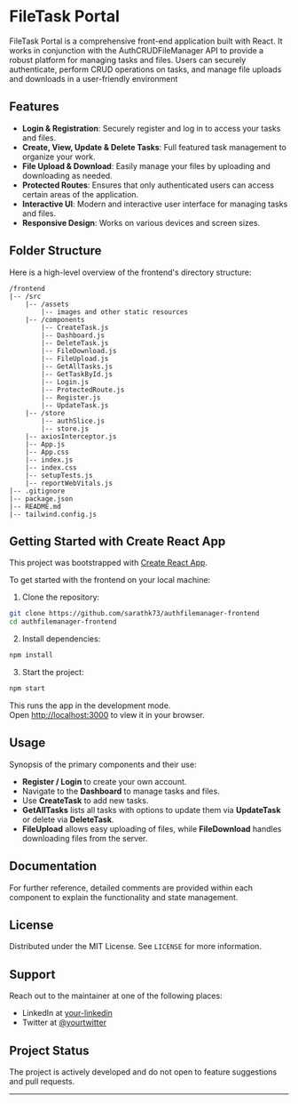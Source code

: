 # FileTask Portal

FileTask Portal is a comprehensive front-end application built with React. It works in conjunction with the AuthCRUDFileManager API to provide a robust platform for managing tasks and files. Users can securely authenticate, perform CRUD operations on tasks, and manage file uploads and downloads in a user-friendly environment
## Features

- **Login & Registration**: Securely register and log in to access your tasks and files.
- **Create, View, Update & Delete Tasks**: Full featured task management to organize your work.
- **File Upload & Download**: Easily manage your files by uploading and downloading as needed.
- **Protected Routes**: Ensures that only authenticated users can access certain areas of the application.
- **Interactive UI**: Modern and interactive user interface for managing tasks and files.
- **Responsive Design**: Works on various devices and screen sizes.

## Folder Structure

Here is a high-level overview of the frontend's directory structure:

```
/frontend
|-- /src
    |-- /assets
        |-- images and other static resources
    |-- /components
        |-- CreateTask.js
        |-- Dashboard.js
        |-- DeleteTask.js
        |-- FileDownload.js
        |-- FileUpload.js
        |-- GetAllTasks.js
        |-- GetTaskById.js
        |-- Login.js
        |-- ProtectedRoute.js
        |-- Register.js
        |-- UpdateTask.js
    |-- /store
        |-- authSlice.js
        |-- store.js
    |-- axiosInterceptor.js
    |-- App.js
    |-- App.css
    |-- index.js
    |-- index.css
    |-- setupTests.js
    |-- reportWebVitals.js
|-- .gitignore
|-- package.json
|-- README.md
|-- tailwind.config.js
```

## Getting Started with Create React App

This project was bootstrapped with [Create React App](https://github.com/facebook/create-react-app).

To get started with the frontend on your local machine:

1. Clone the repository:

```bash
git clone https://github.com/sarathk73/authfilemanager-frontend
cd authfilemanager-frontend
```

2. Install dependencies:

```bash
npm install
```

3. Start the project:

```bash
npm start
```

This runs the app in the development mode.\
Open [http://localhost:3000](http://localhost:3000) to view it in your browser.

## Usage

Synopsis of the primary components and their use:

- **Register / Login** to create your own account.
- Navigate to the **Dashboard** to manage tasks and files.
- Use **CreateTask** to add new tasks.
- **GetAllTasks** lists all tasks with options to update them via **UpdateTask** or delete via **DeleteTask**.
- **FileUpload** allows easy uploading of files, while **FileDownload** handles downloading files from the server.

## Documentation

For further reference, detailed comments are provided within each component to explain the functionality and state management.


## License

Distributed under the MIT License. See `LICENSE` for more information.

## Support

Reach out to the maintainer at one of the following places:

- LinkedIn at [your-linkedin](https://linkedin.com/in/sarathk73)
- Twitter at [@yourtwitter](https://twitter.com/sarathk73)

## Project Status

The project is actively developed and  do not open to feature suggestions and pull requests.

---

